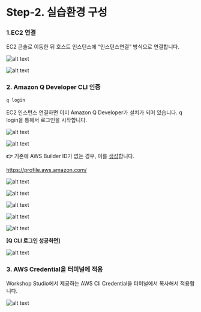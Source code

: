 # Step-2. 실습환경 구성

### 1.EC2 연결
EC2 콘솔로 이동한 뒤 호스트 인스턴스에 “인스턴스연결” 방식으로 연결합니다.

![alt text](../../others/image-11.png)


![alt text](../../others/image-12.png)


### 2. Amazon Q Developer CLI 인증
```bash
q login
```

EC2 인스턴스 연결하면 이미 Amazon Q Developer가 설치가 되어 있습니다. q login을 통해서 로그인을 시작합니다.

![alt text](../../others/image-15.png)

![alt text](../../others/image-16.png)

**👉** 기존에 AWS Builder ID가 없는 경우, 이를 [생성](https://docs.aws.amazon.com/ko_kr/signin/latest/userguide/create-aws_builder_id.html)합니다.

https://profile.aws.amazon.com/

![alt text](../../others/image-13.png)

![alt text](../../others/image-14.png)


![alt text](../../others/image-17.png)

![alt text](../../others/image-18.png)

![alt text](../../others/image-19.png)

**[Q CLI 로그인 성공화면]**

![alt text](../../others/image-20.png)


### 3. AWS Credential을 터미널에 적용

Workshop Studio에서 제공하는 AWS Cli Credential을 터미널에서 복사해서 적용합니다.

![alt text](../../others/image-21.png)
